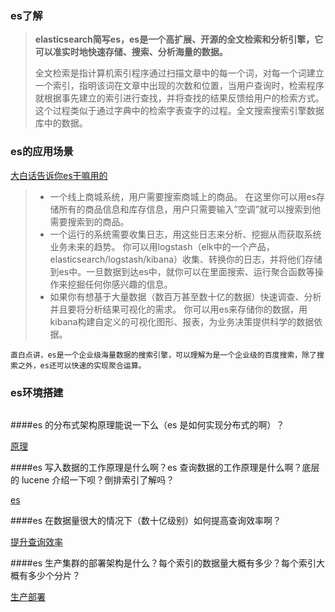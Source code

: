 ### es了解

>**elasticsearch简写es，es是一个高扩展、开源的全文检索和分析引擎，它可以准实时地快速存储、搜索、分析海量的数据。**
>
> 全文检索是指计算机索引程序通过扫描文章中的每一个词，对每一个词建立一个索引，指明该词在文章中出现的次数和位置，当用户查询时，检索程序就根据事先建立的索引进行查找，并将查找的结果反馈给用户的检索方式。这个过程类似于通过字典中的检索字表查字的过程。全文搜索搜索引擎数据库中的数据。 

### es的应用场景

[大白话告诉你es干嘛用的](https://blog.csdn.net/paicMis/article/details/82535018?utm_medium=distribute.pc_relevant.none-task-blog-BlogCommendFromMachineLearnPai2-2.nonecase&depth_1-utm_source=distribute.pc_relevant.none-task-blog-BlogCommendFromMachineLearnPai2-2.nonecase)

>- 一个线上商城系统，用户需要搜索商城上的商品。
>  在这里你可以用es存储所有的商品信息和库存信息，用户只需要输入”空调”就可以搜索到他需要搜索到的商品。
>- 一个运行的系统需要收集日志，用这些日志来分析、挖掘从而获取系统业务未来的趋势。
>  你可以用logstash（elk中的一个产品，elasticsearch/logstash/kibana）收集、转换你的日志，并将他们存储到es中。一旦数据到达es中，就你可以在里面搜索、运行聚合函数等操作来挖掘任何你感兴趣的信息。
>- 如果你有想基于大量数据（数百万甚至数十亿的数据）快速调查、分析并且要将分析结果可视化的需求。
>  你可以用es来存储你的数据，用kibana构建自定义的可视化图形、报表，为业务决策提供科学的数据依据。

```
直白点讲，es是一个企业级海量数据的搜索引擎，可以理解为是一个企业级的百度搜索，除了搜索之外，es还可以快速的实现聚合运算。
```

### es环境搭建

```

```



####es 的分布式架构原理能说一下么（es 是如何实现分布式的啊）？

[原理](https://blog.csdn.net/qq_22186183/article/details/102859785)

####es 写入数据的工作原理是什么啊？es 查询数据的工作原理是什么啊？底层的 lucene 介绍一下呗？倒排索引了解吗？

[es](https://www.jianshu.com/p/d6fd7e8cf220)

####es 在数据量很大的情况下（数十亿级别）如何提高查询效率啊？

[提升查询效率](https://www.jianshu.com/p/fa510352ce1a)

####es 生产集群的部署架构是什么？每个索引的数据量大概有多少？每个索引大概有多少个分片？

[生产部署](https://blog.csdn.net/weixin_39388918/article/details/97624125)

